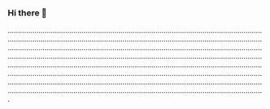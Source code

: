 ### Hi there 👋

.................................................................................................................................................................................................................................................................................................................................................................................................................................................................................................................................................................................................................................................................................................................................................................................................................................................................................................................................................................................................................................